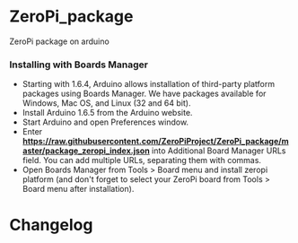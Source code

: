 # ZeroPi_package
ZeroPi package on arduino

### Installing with Boards Manager

* Starting with 1.6.4, Arduino allows installation of third-party platform packages using Boards Manager. We have packages available for Windows, Mac OS, and Linux (32 and 64 bit).
* Install Arduino 1.6.5 from the Arduino website.
* Start Arduino and open Preferences window.
* Enter **https://raw.githubusercontent.com/ZeroPiProject/ZeroPi_package/master/package_zeropi_index.json** into Additional Board Manager URLs field. You can add multiple URLs, separating them with commas.
* Open Boards Manager from Tools > Board menu and install zeropi platform (and don't forget to select your ZeroPi board from Tools > Board menu after installation).

# Changelog
